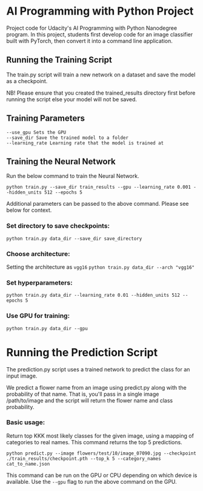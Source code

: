 # AI Programming with Python Project

Project code for Udacity's AI Programming with Python Nanodegree program. In this project, students first develop code for an image classifier built with PyTorch, then convert it into a command line application.

## Running the Training Script

The train.py script will train a new network on a dataset and save the model as a checkpoint.

NB! Please ensure that you created the trained_results directory first before running the script else your model will not be saved.

## Training Parameters

    --use_gpu Sets the GPU
    --save_dir Save the trained model to a folder
    --learning_rate Learning rate that the model is trained at

## Training the Neural Network

Run the below command to train the Neural Network.

```python train.py --save_dir train_results --gpu --learning_rate 0.001 --hidden_units 512 --epochs 5```

Additional parameters can be passed to the above command. Please see below for context.

### Set directory to save checkpoints: 

```python train.py data_dir --save_dir save_directory```

### Choose architecture: 
Setting the architecture as ```vgg16```
```python train.py data_dir --arch "vgg16"```

### Set hyperparameters: 
    
```python train.py data_dir --learning_rate 0.01 --hidden_units 512 --epochs 5```
    
### Use GPU for training: 
    
```python train.py data_dir --gpu```

# Running the Prediction Script
 
The prediction.py script uses a trained network to predict the class for an input image.

We predict a flower name from an image using predict.py along with the probability of that name. That is, you'll pass in a single image /path/to/image and the script will return the flower name and class probability.

### Basic usage:

Return top KKK most likely classes for the given image, using a mapping of categories to real names.
This command returns the top 5 predictions.

```python predict.py --image flowers/test/10/image_07090.jpg --checkpoint ./train_results/checkpoint.pth --top_k 5 --category_names cat_to_name.json```

This command can be run on the GPU or CPU depending on which
device is available. Use the ```--gpu``` flag to run the above
command on the GPU.
